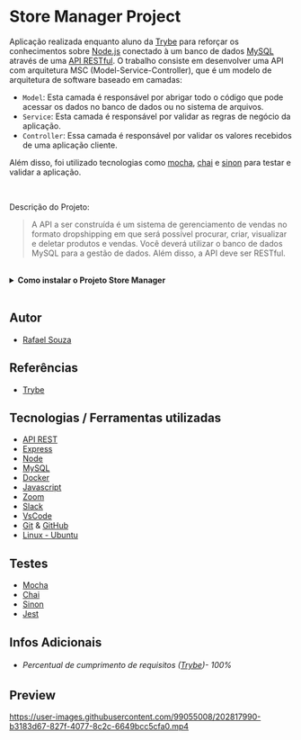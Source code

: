 # Store Manager Project

Aplicação realizada enquanto aluno da [Trybe](https://www.betrybe.com/) para reforçar os conhecimentos sobre [Node.js](https://nodejs.org/en/)
conectado à um banco de dados [MySQL](https://www.mysql.com/) através de uma [API RESTful](https://blog.betrybe.com/desenvolvimento-web/api-rest-tudo-sobre/).
O trabalho consiste em desenvolver uma API com arquitetura MSC (Model-Service-Controller), que é um modelo de arquitetura de software baseado em camadas:

- `Model`: Esta camada é responsável por abrigar todo o código que pode acessar os dados no banco de dados ou no sistema de arquivos.
- `Service`: Esta camada é responsável por validar as regras de negócio da aplicação.
- `Controller`: Essa camada é responsável por validar os valores recebidos de uma aplicação cliente.

Além disso, foi utilizado tecnologias como [mocha](https://mochajs.org/), [chai](https://www.chaijs.com/) e [sinon](https://sinonjs.org/) para testar e validar a aplicação.

<br>

Descrição do Projeto:

> A API a ser construída é um sistema de gerenciamento de vendas no formato dropshipping em que será possível  procurar, criar, visualizar e 
deletar produtos e vendas. Você deverá utilizar o banco de dados MySQL para a gestão de dados. Além disso, a API deve ser RESTful.

<br>

<details>
  <summary><strong>Como instalar o Projeto Store Manager</strong></summary><br />

## Instalação
 
<hr>
 
### Rodando a aplicação via [Docker](https://www.docker.com/)

> - :warning: Antes de começar, seu docker-compose precisa estar na versão 1.29 ou superior. [Veja aqui](https://www.digitalocean.com/community/tutorials/how-to-install-and-use-docker-compose-on-ubuntu-20-04-pt) ou [na documentação](https://docs.docker.com/compose/install/) como instalá-lo. No primeiro artigo, você pode substituir onde está com `1.26.0` por `1.29.2`.

> - :warning: Caso opte por utilizar o Docker, **TODOS** os comandos disponíveis no `package.json` (npm start, npm test, npm run debug, ...) devem ser executados **DENTRO** do container, ou seja, no terminal que aparece após a execução do comando `docker exec` citado acima

> - :warning: O **git** dentro do container não vem configurado com suas credenciais. Ou faça os commits fora do container, ou configure as suas credenciais do git dentro do container.

> - :warning: Se você se deparar com o erro abaixo, quer dizer que sua aplicação já esta utilizando a `porta 3000`, seja com outro processo do Node.js (que você pode parar com o comando `killall node`) ou algum container! Neste caso você pode parar o container com o comando `docker stop <nome-do-container>`

<br>

- Clone o repositório `git@github.com:Rafael-Souza-97/store-manager.git`:

```bash
git clone git@github.com:Rafael-Souza-97/store-manager.git
```

<br>

- Entre na pasta do repositório que você acabou de clonar:

```bash
cd store-manager
```

<br>

- Rode o serviço `node` com o comando `docker-compose up -d`:

 > - Esse serviço irá inicializar um container chamado `store_manager`.
 > - A partir daqui você pode rodar o container via CLI ou abri-lo no VS Code.
 
```bash
docker-compose up -d
```

<br>

- Use o comando `docker exec -it store_manager bash`:

 > - Ele te dará acesso ao terminal interativo do container criado pelo compose, que está rodando em segundo plano.
 > - As credencias de acesso ao banco de dados estão definidas no arquivo `docker-compose.yml`, e são acessíveis no container através das variáveis de ambiente `MYSQL_USER` e `MYSQL_PASSWORD`.

```bash
docker exec -it store_manager bash
```

<br>

- Instale as depëndencias, caso necessário, com `npm install` (dentro do bash do container):

```bash
npm install
```

 > Execute a aplicação com `npm start` ou `npm run debug`

<br>
<hr>
 
### Rodando a aplicação SEM [Docker](https://www.docker.com/)

 > :warning: Para rodar a aplicação desta forma, obrigatoriamente você deve ter o [Node](https://nodejs.org/en/) instalado em seu computador.
 > :warning: Atenção: Não esqueça de renomear/configurar o arquivo .env.example para os testes locais funcionarem.
 
<br>

- Clone o repositório `git@github.com:Rafael-Souza-97/store-manager.git`:

```bash
git clone git@github.com:Rafael-Souza-97/store-manager.git
```

<br>

- Entre na pasta do repositório que você acabou de clonar:

```bash
cd store-manager
```

 > Execute a aplicação com `npm start` ou `npm run debug`

<hr>

### Scripts

- Criar o banco de dados e gerar as tabelas:

```sh
  npm run migration
```

- Limpar e popular o banco de dados:

```sh
  npm run seed
```

- Executar os testes de unidade:

```sh
  npm run test:mocha
```

</details>
  
<br>

## Autor

- [Rafael Souza](https://github.com/Rafael-Souza-97)

## Referências

 - [Trybe](https://www.betrybe.com/)

## Tecnologias / Ferramentas utilizadas

- [API REST](https://blog.betrybe.com/desenvolvimento-web/api-rest-tudo-sobre/)
- [Express](https://expressjs.com/)
- [Node](https://nodejs.org/en/)
- [MySQL](https://www.mysql.com/)
- [Docker](https://www.docker.com/)
- [Javascript](https://developer.mozilla.org/pt-BR/docs/Web/JavaScript)
- [Zoom](https://zoom.us/)
- [Slack](https://slack.com/intl/pt-br/)
- [VsCode](https://code.visualstudio.com/)
- [Git](https://git-scm.com/) & [GitHub](https://github.com/)
- [Linux - Ubuntu](https://ubuntu.com/)

## Testes

- [Mocha](https://mochajs.org/)
- [Chai](https://www.chaijs.com/)
- [Sinon](https://sinonjs.org/)
- [Jest](https://jestjs.io/)

## Infos Adicionais

- ###### Percentual de cumprimento de requisitos ([Trybe](https://www.betrybe.com/))- 100%
  
## Preview

https://user-images.githubusercontent.com/99055008/202817990-b3183d67-827f-4077-8c2c-6649bcc5cfa0.mp4

